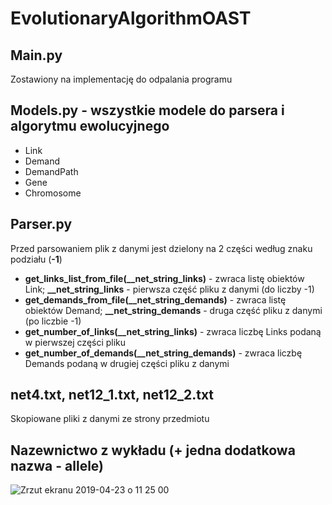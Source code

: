 # EvolutionaryAlgorithmOAST

## Main.py 
Zostawiony na implementację do odpalania programu
## Models.py - wszystkie modele do parsera i algorytmu ewolucyjnego
- Link
- Demand
- DemandPath
- Gene
- Chromosome
## Parser.py
Przed parsowaniem plik z danymi jest dzielony na 2 części według znaku podziału (**-1**)
- **get_links_list_from_file(__net_string_links)** - zwraca listę obiektów Link; **__net_string_links** - pierwsza część pliku z danymi (do liczby -1)
- **get_demands_from_file(__net_string_demands)** - zwraca listę obiektów Demand; **__net_string_demands** - druga część pliku z danymi (po liczbie -1)
- **get_number_of_links(__net_string_links)** - zwraca liczbę Links podaną w pierwszej części pliku
- **get_number_of_demands(__net_string_demands)** - zwraca liczbę Demands podaną w drugiej części pliku z danymi
## net4.txt, net12_1.txt, net12_2.txt
Skopiowane pliki z danymi ze strony przedmiotu

## Nazewnictwo z wykładu (+ jedna dodatkowa nazwa - allele)
![Zrzut ekranu 2019-04-23 o 11 25 00](https://user-images.githubusercontent.com/31706606/56570450-473d4c00-65bb-11e9-9909-99b460471a70.png)
